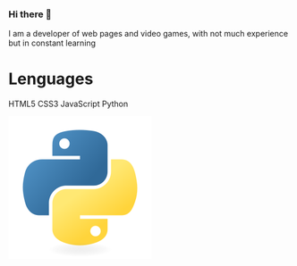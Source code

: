 ### Hi there 👋

I am a developer of web pages and video games, with not much experience but in constant learning

# Lenguages

HTML5 CSS3 JavaScript Python

![github](https://raw.githubusercontent.com/devicons/devicon/9c6bfdb9783cdfe1018666ed76adcfd3eab6fad6/icons/python/python-original.svg)
